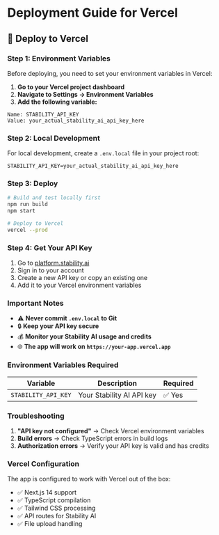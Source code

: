 # Deployment Guide for Vercel

## 🚀 Deploy to Vercel

### Step 1: Environment Variables

Before deploying, you need to set your environment variables in Vercel:

1. **Go to your Vercel project dashboard**
2. **Navigate to Settings → Environment Variables**
3. **Add the following variable:**

```
Name: STABILITY_API_KEY
Value: your_actual_stability_ai_api_key_here
```

### Step 2: Local Development

For local development, create a `.env.local` file in your project root:

```env
STABILITY_API_KEY=your_actual_stability_ai_api_key_here
```

### Step 3: Deploy

```bash
# Build and test locally first
npm run build
npm start

# Deploy to Vercel
vercel --prod
```

### Step 4: Get Your API Key

1. Go to [platform.stability.ai](https://platform.stability.ai/account/keys)
2. Sign in to your account
3. Create a new API key or copy an existing one
4. Add it to your Vercel environment variables

### Important Notes

- ⚠️ **Never commit `.env.local` to Git**
- 🔒 **Keep your API key secure**
- 💰 **Monitor your Stability AI usage and credits**
- 🌐 **The app will work on `https://your-app.vercel.app`**

### Environment Variables Required

| Variable | Description | Required |
|----------|-------------|----------|
| `STABILITY_API_KEY` | Your Stability AI API key | ✅ Yes |

### Troubleshooting

1. **"API key not configured"** → Check Vercel environment variables
2. **Build errors** → Check TypeScript errors in build logs
3. **Authorization errors** → Verify your API key is valid and has credits

### Vercel Configuration

The app is configured to work with Vercel out of the box:
- ✅ Next.js 14 support
- ✅ TypeScript compilation
- ✅ Tailwind CSS processing
- ✅ API routes for Stability AI
- ✅ File upload handling 